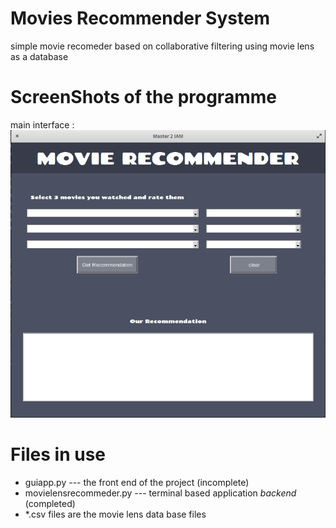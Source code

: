 # Movies Recommender System
simple movie recomeder based on collaborative filtering using movie lens as a database 

# ScreenShots of the programme
main interface :
![alt text](https://github.com/Dream0maker/Movie-Recomender/blob/main/Pictures/Screenshot%20from%202021-03-23%2010.33.13.png?raw=true)

# Files in use
  * guiapp.py --- the front end of the project (incomplete)
  * movielensrecommeder.py --- terminal based application *backend* (completed)
  * *.csv files are the movie lens data base files 
